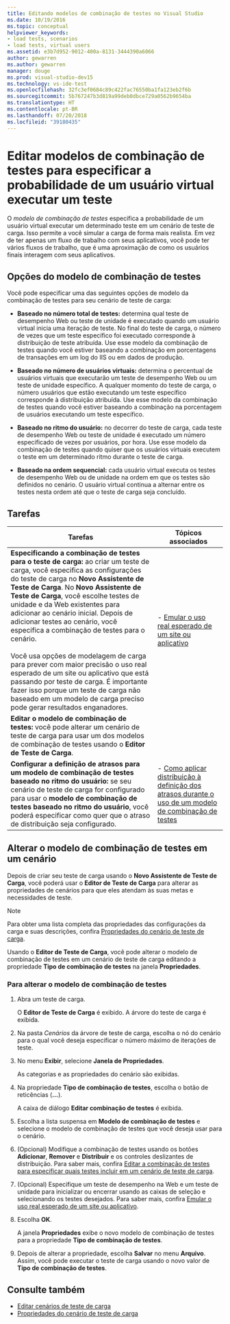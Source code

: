 ```yaml
---
title: Editando modelos de combinação de testes no Visual Studio
ms.date: 10/19/2016
ms.topic: conceptual
helpviewer_keywords:
- load tests, scenarios
- load tests, virtual users
ms.assetid: e3b7d952-9012-400a-8131-3444390a6066
author: gewarren
ms.author: gewarren
manager: douge
ms.prod: visual-studio-dev15
ms.technology: vs-ide-test
ms.openlocfilehash: 32fc3ef0684c89c422fac76550ba1fa123eb2f6b
ms.sourcegitcommit: 5b767247b3d819a99deb0dbce729a0562b9654ba
ms.translationtype: HT
ms.contentlocale: pt-BR
ms.lasthandoff: 07/20/2018
ms.locfileid: "39180435"
---
```

# <a name="edit-test-mix-models-to-specify-the-probability-of-a-virtual-user-running-a-test"></a>Editar modelos de combinação de testes para especificar a probabilidade de um usuário virtual executar um teste

O *modelo de combinação de testes* especifica a probabilidade de um usuário virtual executar um determinado teste em um cenário de teste de carga. Isso permite a você simular a carga de forma mais realista. Em vez de ter apenas um fluxo de trabalho com seus aplicativos, você pode ter vários fluxos de trabalho, que é uma aproximação de como os usuários finais interagem com seus aplicativos.

## <a name="test-mix-model-options"></a>Opções do modelo de combinação de testes

Você pode especificar uma das seguintes opções de modelo da combinação de testes para seu cenário de teste de carga:

-   **Baseado no número total de testes:** determina qual teste de desempenho Web ou teste de unidade é executado quando um usuário virtual inicia uma iteração de teste. No final do teste de carga, o número de vezes que um teste específico foi executado corresponde à distribuição de teste atribuída. Use esse modelo da combinação de testes quando você estiver baseando a combinação em porcentagens de transações em um log do IIS ou em dados de produção.

-   **Baseado no número de usuários virtuais:** determina o percentual de usuários virtuais que executarão um teste de desempenho Web ou um teste de unidade específico. A qualquer momento do teste de carga, o número usuários que estão executando um teste específico corresponde à distribuição atribuída. Use esse modelo da combinação de testes quando você estiver baseando a combinação na porcentagem de usuários executando um teste específico.

-   **Baseado no ritmo do usuário:** no decorrer do teste de carga, cada teste de desempenho Web ou teste de unidade é executado um número especificado de vezes por usuários, por hora. Use esse modelo da combinação de testes quando quiser que os usuários virtuais executem o teste em um determinado ritmo durante o teste de carga.

-   **Baseado na ordem sequencial:** cada usuário virtual executa os testes de desempenho Web ou de unidade na ordem em que os testes são definidos no cenário. O usuário virtual continua a alternar entre os testes nesta ordem até que o teste de carga seja concluído.

## <a name="tasks"></a>Tarefas

|Tarefas|Tópicos associados|
|-----------|-----------------------|
|**Especificando a combinação de testes para o teste de carga:** ao criar um teste de carga, você especifica as configurações do teste de carga no **Novo Assistente de Teste de Carga**. No **Novo Assistente de Teste de Carga**, você escolhe testes de unidade e da Web existentes para adicionar ao cenário inicial. Depois de adicionar testes ao cenário, você especifica a combinação de testes para o cenário.<br /><br /> Você usa opções de modelagem de carga para prever com maior precisão o uso real esperado de um site ou aplicativo que está passando por teste de carga. É importante fazer isso porque um teste de carga não baseado em um modelo de carga preciso pode gerar resultados enganadores.|-   [Emular o uso real esperado de um site ou aplicativo](../test/emulate-real-world-usage-of-a-web-site-in-a-load-test-using-test-mix-models.md)|
|**Editar o modelo de combinação de testes:** você pode alterar um cenário de teste de carga para usar um dos modelos de combinação de testes usando o **Editor de Teste de Carga**.||
|**Configurar a definição de atrasos para um modelo de combinação de testes baseado no ritmo do usuário:** se seu cenário de teste de carga for configurado para usar o **modelo de combinação de testes baseado no ritmo do usuário**, você poderá especificar como quer que o atraso de distribuição seja configurado.|-   [Como aplicar distribuição à definição dos atrasos durante o uso de um modelo de combinação de testes](../test/how-to-apply-distribution-to-pacing-delay-when-using-a-user-pace-test-mix-model.md)|

## <a name="change-the-test-mix-model-in-a-scenario"></a>Alterar o modelo de combinação de testes em um cenário

Depois de criar seu teste de carga usando o **Novo Assistente de Teste de Carga**, você poderá usar o **Editor de Teste de Carga** para alterar as propriedades de cenários para que eles atendam às suas metas e necessidades de teste.

> [!NOTE]
> Para obter uma lista completa das propriedades das configurações da carga e suas descrições, confira [Propriedades do cenário de teste de carga](../test/load-test-scenario-properties.md).

Usando o **Editor de Teste de Carga**, você pode alterar o modelo de combinação de testes em um cenário de teste de carga editando a propriedade **Tipo de combinação de testes** na janela **Propriedades**.

### <a name="to-change-the-test-mix-model"></a>Para alterar o modelo de combinação de testes

1.  Abra um teste de carga.

     O **Editor de Teste de Carga** é exibido. A árvore do teste de carga é exibida.

2.  Na pasta *Cenários* da árvore de teste de carga, escolha o nó do cenário para o qual você deseja especificar o número máximo de iterações de teste.

3.  No menu **Exibir**, selecione **Janela de Propriedades**.

     As categorias e as propriedades do cenário são exibidas.

4.  Na propriedade **Tipo de combinação de testes**, escolha o botão de reticências (**…**).

     A caixa de diálogo **Editar combinação de testes** é exibida.

5.  Escolha a lista suspensa em **Modelo de combinação de testes** e selecione o modelo de combinação de testes que você deseja usar para o cenário.

6.  (Opcional) Modifique a combinação de testes usando os botões **Adicionar**, **Remover** e **Distribuir** e os controles deslizantes de distribuição. Para saber mais, confira [Editar a combinação de testes para especificar quais testes incluir em um cenário de teste de carga](../test/edit-the-test-mix-to-specify-which-web-browsers-types-in-a-load-test-scenario.md).

7.  (Opcional) Especifique um teste de desempenho na Web e um teste de unidade para inicializar ou encerrar usando as caixas de seleção e selecionando os testes desejados. Para saber mais, confira [Emular o uso real esperado de um site ou aplicativo](../test/emulate-real-world-usage-of-a-web-site-in-a-load-test-using-test-mix-models.md).

8.  Escolha **OK**.

     A janela **Propriedades** exibe o novo modelo de combinação de testes para a propriedade **Tipo de combinação de testes**.

9. Depois de alterar a propriedade, escolha **Salvar** no menu **Arquivo**. Assim, você pode executar o teste de carga usando o novo valor de **Tipo de combinação de testes**.

## <a name="see-also"></a>Consulte também

- [Editar cenários de teste de carga](../test/edit-load-test-scenarios.md)
- [Propriedades do cenário de teste de carga](../test/load-test-scenario-properties.md)